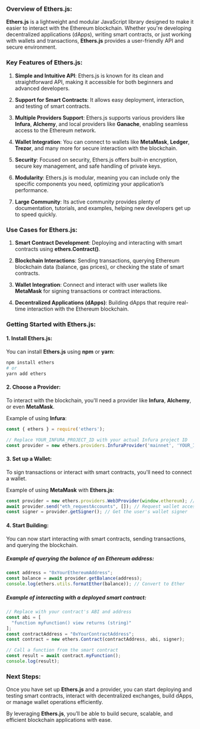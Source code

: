 ### Overview of **Ethers.js**:

**Ethers.js** is a lightweight and modular JavaScript library designed to make it easier to interact with the Ethereum blockchain. Whether you're developing decentralized applications (dApps), writing smart contracts, or just working with wallets and transactions, **Ethers.js** provides a user-friendly API and secure environment.

### **Key Features of Ethers.js**:

1. **Simple and Intuitive API**: Ethers.js is known for its clean and straightforward API, making it accessible for both beginners and advanced developers.
   
2. **Support for Smart Contracts**: It allows easy deployment, interaction, and testing of smart contracts.

3. **Multiple Providers Support**: Ethers.js supports various providers like **Infura**, **Alchemy**, and local providers like **Ganache**, enabling seamless access to the Ethereum network.

4. **Wallet Integration**: You can connect to wallets like **MetaMask**, **Ledger**, **Trezor**, and many more for secure interaction with the blockchain.

5. **Security**: Focused on security, Ethers.js offers built-in encryption, secure key management, and safe handling of private keys.

6. **Modularity**: Ethers.js is modular, meaning you can include only the specific components you need, optimizing your application’s performance.

7. **Large Community**: Its active community provides plenty of documentation, tutorials, and examples, helping new developers get up to speed quickly.

### **Use Cases for Ethers.js**:

1. **Smart Contract Development**: Deploying and interacting with smart contracts using **ethers.Contract()**.
   
2. **Blockchain Interactions**: Sending transactions, querying Ethereum blockchain data (balance, gas prices), or checking the state of smart contracts.
   
3. **Wallet Integration**: Connect and interact with user wallets like **MetaMask** for signing transactions or contract interactions.

4. **Decentralized Applications (dApps)**: Building dApps that require real-time interaction with the Ethereum blockchain.

### **Getting Started with Ethers.js**:

#### 1. **Install Ethers.js**:

You can install **Ethers.js** using **npm** or **yarn**:

```bash
npm install ethers
# or
yarn add ethers
```

#### 2. **Choose a Provider**:

To interact with the blockchain, you'll need a provider like **Infura**, **Alchemy**, or even **MetaMask**.

Example of using **Infura**:

```javascript
const { ethers } = require('ethers');

// Replace YOUR_INFURA_PROJECT_ID with your actual Infura project ID
const provider = new ethers.providers.InfuraProvider('mainnet', 'YOUR_INFURA_PROJECT_ID');
```

#### 3. **Set up a Wallet**:

To sign transactions or interact with smart contracts, you'll need to connect a wallet.

Example of using **MetaMask** with **Ethers.js**:

```javascript
const provider = new ethers.providers.Web3Provider(window.ethereum); // MetaMask injected provider
await provider.send("eth_requestAccounts", []); // Request wallet access
const signer = provider.getSigner(); // Get the user's wallet signer
```

#### 4. **Start Building**:

You can now start interacting with smart contracts, sending transactions, and querying the blockchain.

##### Example of querying the balance of an Ethereum address:

```javascript
const address = "0xYourEthereumAddress";
const balance = await provider.getBalance(address);
console.log(ethers.utils.formatEther(balance)); // Convert to Ether
```

##### Example of interacting with a deployed smart contract:

```javascript
// Replace with your contract's ABI and address
const abi = [
  "function myFunction() view returns (string)"
];
const contractAddress = "0xYourContractAddress";
const contract = new ethers.Contract(contractAddress, abi, signer);

// Call a function from the smart contract
const result = await contract.myFunction();
console.log(result);
```

### **Next Steps**:

Once you have set up **Ethers.js** and a provider, you can start deploying and testing smart contracts, interact with decentralized exchanges, build dApps, or manage wallet operations efficiently.

By leveraging **Ethers.js**, you’ll be able to build secure, scalable, and efficient blockchain applications with ease.